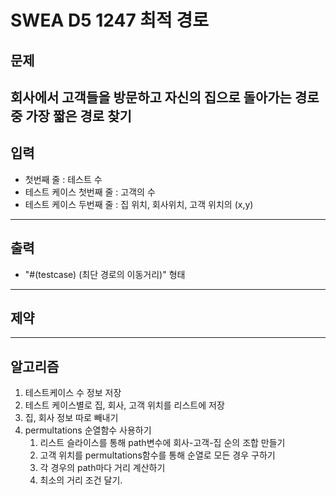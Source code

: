 # SWEA D5 1247 최적 경로

## 문제

회사에서 고객들을 방문하고 자신의 집으로 돌아가는 경로 중 가장 짧은 경로 찾기
---

## 입력

- 첫번째 줄 : 테스트 수
- 테스트 케이스 첫번째 줄 : 고객의 수
- 테스트 케이스 두번째 줄 : 집 위치, 회사위치, 고객 위치의 (x,y)

---

## 출력

- "#(testcase) (최단 경로의 이동거리)" 형태

---

## 제약

---

## 알고리즘

1. 테스트케이스 수 정보 저장
2. 테스트 케이스별로 집, 회사, 고객 위치를 리스트에 저장
3. 집, 회사 정보 따로 빼내기
4. permultations 순열함수 사용하기
   1. 리스트 슬라이스를 통해 path변수에 회사-고객-집 순의 조합 만들기
   2. 고객 위치를 permultations함수를 통해 순열로 모든 경우 구하기
   3. 각 경우의 path마다 거리 계산하기
   4. 최소의 거리 조건 달기. 
